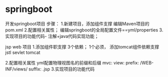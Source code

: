 # springboot
开发springboot项目 步骤：
1.新建项目，添加组件支撑
编辑Maven项目的pom.xml
2.配置相关属性；
编辑springboot的全局配置文件==yml/properties
3.实现项目的功能代码-
注解+java代码实现功能；


jsp web 项目
1.添加组件职支撑
3个依赖；
1个必须，
添加tomcat组件依赖支撑
jstl   sevlet tomcat


2.配置相关属性
yml配置物理视图名的前缀和后缀
 mvc:
    view:
      prefix: /WEB-INF/views/
      suffix: .jsp
3.实现项目的功能代码 
      
